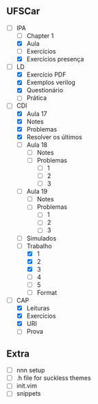 ## UFSCar
- [ ] IPA
	- [ ] Chapter 1
	- [x] Aula
	- [ ] Exercícios
	- [x] Exercícios presença
- [ ] LD
	- [x] Exercício PDF
	- [x] Exemplos verilog
	- [x] Questionário
	- [ ] Prática
- [ ] CDI
	- [x] Aula 17
	- [x] Notes
	- [x] Problemas
	- [x] Resolver os últimos
	- [ ] Aula 18
		- [ ] Notes
		- [ ] Problemas
			- [ ] 1
			- [ ] 2
			- [ ] 3
	- [ ] Aula 19
		- [ ] Notes
		- [ ] Problemas
			- [ ] 1
			- [ ] 2
			- [ ] 3
	- [ ] Simulados
	- [ ] Trabalho
		- [x] 1
		- [x] 2
		- [x] 3
		- [ ] 4
		- [ ] 5
		- [ ] Format
- [ ] CAP
	- [x] Leituras
	- [x] Exercícios
	- [x] URI
	- [ ] Prova
	
## Extra
- [ ] nnn setup
- [ ] .h file for suckless themes
- [ ] init.vim
- [ ] snippets
